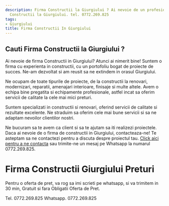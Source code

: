 ```yaml
---
description: Firma Constructii la Giurgiului ? Ai nevoie de un profesionist in Firma
  Constructii la Giurgiului. tel. 0772.269.825
tags:
- Giurgiului
title: Firma Constructii In Giurgiului
---
```



## Cauti Firma Constructii la Giurgiului ?


Ai nevoie de firma Constructii in Giurgiului? Atunci ai nimerit bine! Suntem o firma cu experienta in constructii, cu un portofoliu bogat de proiecte de succes. Ne-am dezvoltat si am reusit sa ne extindem in orasul Giurgiului.

Ne ocupam de toate tipurile de proiecte, de la constructii la renovari, modernizari, reparatii, amenajari interioare, finisaje si multe altele. Avem o echipa bine pregatita si echipamente profesionale, astfel incat sa oferim servicii de calitate la cele mai mici preturi.

Suntem specializati in constructii si renovari, oferind servicii de calitate si rezultate excelente. Ne straduim sa oferim cele mai bune servicii si sa ne adaptam nevoilor clientilor nostri.

Ne bucuram sa te avem ca client si sa te ajutam sa iti realizezi proiectele. Daca ai nevoie de o firma de constructii in Giurgiului, contacteaza-ne! Te asteptam sa ne contactezi pentru a discuta despre proiectul tau. <a href="https://www.firmaconstructii.ro/contact/">Click aici pentru a ne contacta</a> sau trimite-ne un mesaj pe Whatsapp la numarul 0772.269.825.

# Firma Constructii Giurgiului Preturi
Pentru o oferta de pret, va rog sa imi scrieti pe whatsapp, si va trimitem in 30 min, Gratuit si fara Obligatii Oferta de Pret.

Tel. 0772.269.825
Whatsapp. 0772.269.825